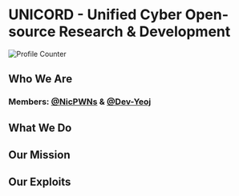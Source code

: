 # UNICORD - Unified Cyber Open-source Research & Development

![Profile Counter](https://komarev.com/ghpvc/?username=UNICORDev&color=blue)

## Who We Are

### Members: [@NicPWNs](https://github.com/NicPWNs) & [@Dev-Yeoj](https://github.com/Dev-Yeoj)

## What We Do

## Our Mission

## Our Exploits

